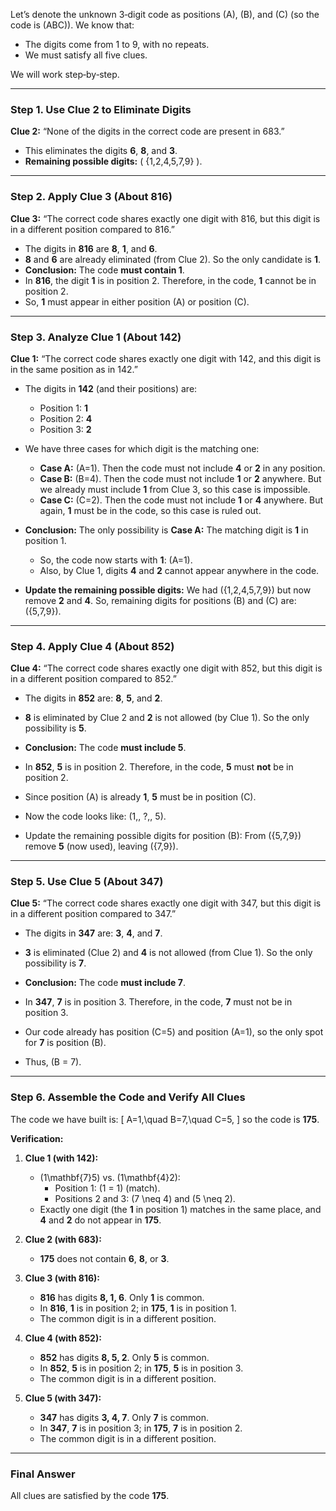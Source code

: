 Let’s denote the unknown 3‐digit code as positions \(A\), \(B\), and \(C\) (so the code is \(ABC\)). We know that:

- The digits come from 1 to 9, with no repeats.
- We must satisfy all five clues.

We will work step‐by‐step.

---

### **Step 1. Use Clue 2 to Eliminate Digits**

**Clue 2:** “None of the digits in the correct code are present in 683.”

- This eliminates the digits **6**, **8**, and **3**.
- **Remaining possible digits:** \( \{1,2,4,5,7,9\} \).

---

### **Step 2. Apply Clue 3 (About 816)**

**Clue 3:** “The correct code shares exactly one digit with 816, but this digit is in a different position compared to 816.”

- The digits in **816** are **8**, **1**, and **6**.
- **8** and **6** are already eliminated (from Clue 2). So the only candidate is **1**.
- **Conclusion:** The code **must contain 1**.
- In **816**, the digit **1** is in position 2. Therefore, in the code, **1** cannot be in position 2.
- So, **1** must appear in either position \(A\) or position \(C\).

---

### **Step 3. Analyze Clue 1 (About 142)**

**Clue 1:** “The correct code shares exactly one digit with 142, and this digit is in the same position as in 142.”

- The digits in **142** (and their positions) are: 
  - Position 1: **1**
  - Position 2: **4**
  - Position 3: **2**

- We have three cases for which digit is the matching one:
  - **Case A:** \(A=1\). Then the code must not include **4** or **2** in any position.
  - **Case B:** \(B=4\). Then the code must not include **1** or **2** anywhere. But we already must include **1** from Clue 3, so this case is impossible.
  - **Case C:** \(C=2\). Then the code must not include **1** or **4** anywhere. But again, **1** must be in the code, so this case is ruled out.

- **Conclusion:** The only possibility is **Case A:** The matching digit is **1** in position 1.
  - So, the code now starts with **1**: \(A=1\).
  - Also, by Clue 1, digits **4** and **2** cannot appear anywhere in the code.

- **Update the remaining possible digits:** We had \(\{1,2,4,5,7,9\}\) but now remove **2** and **4**. So, remaining digits for positions \(B\) and \(C\) are: \(\{5,7,9\}\).

---

### **Step 4. Apply Clue 4 (About 852)**

**Clue 4:** “The correct code shares exactly one digit with 852, but this digit is in a different position compared to 852.”

- The digits in **852** are: **8**, **5**, and **2**.
- **8** is eliminated by Clue 2 and **2** is not allowed (by Clue 1). So the only possibility is **5**.
- **Conclusion:** The code **must include 5**.
- In **852**, **5** is in position 2. Therefore, in the code, **5** must **not** be in position 2.
- Since position \(A\) is already **1**, **5** must be in position \(C\).
- Now the code looks like: \(1,\, ?,\, 5\).

- Update the remaining possible digits for position \(B\): From \(\{5,7,9\}\) remove **5** (now used), leaving \(\{7,9\}\).

---

### **Step 5. Use Clue 5 (About 347)**

**Clue 5:** “The correct code shares exactly one digit with 347, but this digit is in a different position compared to 347.”

- The digits in **347** are: **3**, **4**, and **7**.
- **3** is eliminated (Clue 2) and **4** is not allowed (from Clue 1). So the only possibility is **7**.
- **Conclusion:** The code **must include 7**.
- In **347**, **7** is in position 3. Therefore, in the code, **7** must not be in position 3.
- Our code already has position \(C=5\) and position \(A=1\), so the only spot for **7** is position \(B\).

- Thus, \(B = 7\).

---

### **Step 6. Assemble the Code and Verify All Clues**

The code we have built is:
\[
A=1,\quad B=7,\quad C=5,
\]
so the code is **175**.

**Verification:**

1. **Clue 1 (with 142):**
   - \(1\mathbf{7}5\) vs. \(1\mathbf{4}2\):
     - Position 1: \(1 = 1\) (match).
     - Positions 2 and 3: \(7 \neq 4\) and \(5 \neq 2\).
   - Exactly one digit (the **1** in position 1) matches in the same place, and **4** and **2** do not appear in **175**.

2. **Clue 2 (with 683):**
   - **175** does not contain **6**, **8**, or **3**.

3. **Clue 3 (with 816):**
   - **816** has digits **8, 1, 6**. Only **1** is common.
   - In **816**, **1** is in position 2; in **175**, **1** is in position 1.
   - The common digit is in a different position.

4. **Clue 4 (with 852):**
   - **852** has digits **8, 5, 2**. Only **5** is common.
   - In **852**, **5** is in position 2; in **175**, **5** is in position 3.
   - The common digit is in a different position.

5. **Clue 5 (with 347):**
   - **347** has digits **3, 4, 7**. Only **7** is common.
   - In **347**, **7** is in position 3; in **175**, **7** is in position 2.
   - The common digit is in a different position.

---

### **Final Answer**

All clues are satisfied by the code **175**.
